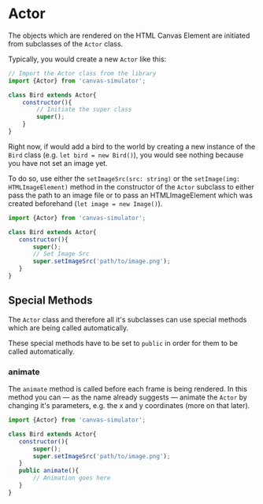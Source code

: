 # Actor

The objects which are rendered on the HTML Canvas Element are initiated from subclasses of the `Actor` class.

Typically, you would create a new `Actor` like this:

```javascript
// Import the Actor class from the library
import {Actor} from 'canvas-simulator';

class Bird extends Actor{
    constructor(){
        // Initiate the super class
        super();
    }
}
```

Right now, if would add a bird to the world by creating a new instance of the `Bird` class (e.g. `let bird = new Bird()`), you would see nothing because you have not set an image yet.

To do so, use either the `setImageSrc(src: string)` or the `setImage(img: HTMLImageElement)` method in the constructor of the `Actor` subclass to either pass the path to an image file or to pass an HTMLImageElement which was created beforehand (`let image = new Image()`).

 ```javascript
import {Actor} from 'canvas-simulator';

class Bird extends Actor{
    constructor(){
        super();
        // Set Image Src
        super.setImageSrc('path/to/image.png');
    }
}
```

## Special Methods

The `Actor` class and therefore all it's subclasses can use special methods which are being called automatically.

These special methods have to be set to `public` in order for them to be called automatically.

### animate

The `animate` method is called before each frame is being rendered. In this method you can — as the name already suggests — animate the `Actor` by changing it's parameters, e.g. the x and y coordinates (more on that later).

 ```javascript
import {Actor} from 'canvas-simulator';

class Bird extends Actor{
    constructor(){
        super();
        super.setImageSrc('path/to/image.png');
    }
    public animate(){
        // Animation goes here
    }
}
```